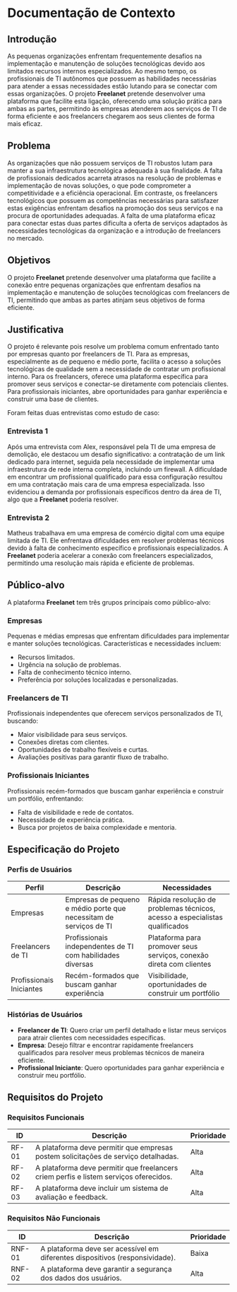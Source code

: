 # Documentação de Contexto

## Introdução

As pequenas organizações enfrentam frequentemente desafios na implementação e manutenção de soluções tecnológicas devido aos limitados recursos internos especializados. Ao mesmo tempo, os profissionais de TI autônomos que possuem as habilidades necessárias para atender a essas necessidades estão lutando para se conectar com essas organizações. O projeto **Freelanet** pretende desenvolver uma plataforma que facilite esta ligação, oferecendo uma solução prática para ambas as partes, permitindo às empresas atenderem aos serviços de TI de forma eficiente e aos freelancers chegarem aos seus clientes de forma mais eficaz.

## Problema

As organizações que não possuem serviços de TI robustos lutam para manter a sua infraestrutura tecnológica adequada à sua finalidade. A falta de profissionais dedicados acarreta atrasos na resolução de problemas e implementação de novas soluções, o que pode comprometer a competitividade e a eficiência operacional. Em contraste, os freelancers tecnológicos que possuem as competências necessárias para satisfazer estas exigências enfrentam desafios na promoção dos seus serviços e na procura de oportunidades adequadas. A falta de uma plataforma eficaz para conectar estas duas partes dificulta a oferta de serviços adaptados às necessidades tecnológicas da organização e a introdução de freelancers no mercado.

## Objetivos

O projeto **Freelanet** pretende desenvolver uma plataforma que facilite a conexão entre pequenas organizações que enfrentam desafios na implementação e manutenção de soluções tecnológicas com freelancers de TI, permitindo que ambas as partes atinjam seus objetivos de forma eficiente.

## Justificativa

O projeto é relevante pois resolve um problema comum enfrentado tanto por empresas quanto por freelancers de TI. Para as empresas, especialmente as de pequeno e médio porte, facilita o acesso a soluções tecnológicas de qualidade sem a necessidade de contratar um profissional interno. Para os freelancers, oferece uma plataforma específica para promover seus serviços e conectar-se diretamente com potenciais clientes. Para profissionais iniciantes, abre oportunidades para ganhar experiência e construir uma base de clientes.

Foram feitas duas entrevistas como estudo de caso:

### Entrevista 1

Após uma entrevista com Alex, responsável pela TI de uma empresa de demolição, ele destacou um desafio significativo: a contratação de um link dedicado para internet, seguida pela necessidade de implementar uma infraestrutura de rede interna completa, incluindo um firewall. A dificuldade em encontrar um profissional qualificado para essa configuração resultou em uma contratação mais cara de uma empresa especializada. Isso evidenciou a demanda por profissionais específicos dentro da área de TI, algo que a **Freelanet** poderia resolver.

### Entrevista 2

Matheus trabalhava em uma empresa de comércio digital com uma equipe limitada de TI. Ele enfrentava dificuldades em resolver problemas técnicos devido à falta de conhecimento específico e profissionais especializados. A **Freelanet** poderia acelerar a conexão com freelancers especializados, permitindo uma resolução mais rápida e eficiente de problemas.

## Público-alvo

A plataforma **Freelanet** tem três grupos principais como público-alvo:

### Empresas

Pequenas e médias empresas que enfrentam dificuldades para implementar e manter soluções tecnológicas. Características e necessidades incluem:

- Recursos limitados.
- Urgência na solução de problemas.
- Falta de conhecimento técnico interno.
- Preferência por soluções localizadas e personalizadas.

### Freelancers de TI

Profissionais independentes que oferecem serviços personalizados de TI, buscando:

- Maior visibilidade para seus serviços.
- Conexões diretas com clientes.
- Oportunidades de trabalho flexíveis e curtas.
- Avaliações positivas para garantir fluxo de trabalho.

### Profissionais Iniciantes

Profissionais recém-formados que buscam ganhar experiência e construir um portfólio, enfrentando:

- Falta de visibilidade e rede de contatos.
- Necessidade de experiência prática.
- Busca por projetos de baixa complexidade e mentoria.

## Especificação do Projeto

### Perfis de Usuários

| Perfil                | Descrição                                                        | Necessidades                                                                 |
|-----------------------|------------------------------------------------------------------|------------------------------------------------------------------------------|
| Empresas              | Empresas de pequeno e médio porte que necessitam de serviços de TI | Rápida resolução de problemas técnicos, acesso a especialistas qualificados  |
| Freelancers de TI      | Profissionais independentes de TI com habilidades diversas       | Plataforma para promover seus serviços, conexão direta com clientes          |
| Profissionais Iniciantes | Recém-formados que buscam ganhar experiência                     | Visibilidade, oportunidades de construir um portfólio                        |

### Histórias de Usuários

- **Freelancer de TI**: Quero criar um perfil detalhado e listar meus serviços para atrair clientes com necessidades específicas.
- **Empresa**: Desejo filtrar e encontrar rapidamente freelancers qualificados para resolver meus problemas técnicos de maneira eficiente.
- **Profissional Iniciante**: Quero oportunidades para ganhar experiência e construir meu portfólio.

## Requisitos do Projeto

### Requisitos Funcionais

| ID     | Descrição                                                     | Prioridade |
|--------|---------------------------------------------------------------|------------|
| RF-01  | A plataforma deve permitir que empresas postem solicitações de serviço detalhadas. | Alta       |
| RF-02  | A plataforma deve permitir que freelancers criem perfis e listem serviços oferecidos. | Alta       |
| RF-03  | A plataforma deve incluir um sistema de avaliação e feedback.  | Alta       |

### Requisitos Não Funcionais

| ID      | Descrição                                                      | Prioridade |
|---------|----------------------------------------------------------------|------------|
| RNF-01  | A plataforma deve ser acessível em diferentes dispositivos (responsividade). | Baixa      |
| RNF-02  | A plataforma deve garantir a segurança dos dados dos usuários. | Alta       |
